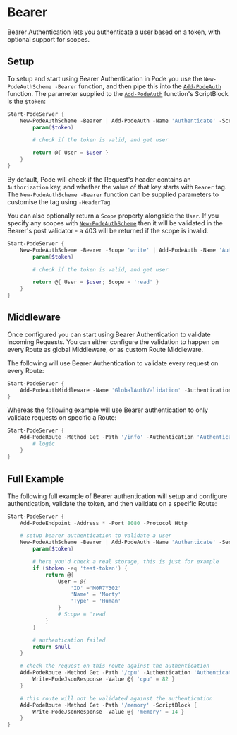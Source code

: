 # Bearer

Bearer Authentication lets you authenticate a user based on a token, with optional support for scopes.

## Setup

To setup and start using Bearer Authentication in Pode you use the `New-PodeAuthScheme -Bearer` function, and then pipe this into the [`Add-PodeAuth`](../../../../Functions/Authentication/Add-PodeAuth) function. The parameter supplied to the [`Add-PodeAuth`](../../../../Functions/Authentication/Add-PodeAuth) function's ScriptBlock is the `$token`:

```powershell
Start-PodeServer {
    New-PodeAuthScheme -Bearer | Add-PodeAuth -Name 'Authenticate' -ScriptBlock {
        param($token)

        # check if the token is valid, and get user

        return @{ User = $user }
    }
}
```

By default, Pode will check if the Request's header contains an `Authorization` key, and whether the value of that key starts with `Bearer` tag. The `New-PodeAuthScheme -Bearer` function can be supplied parameters to customise the tag using `-HeaderTag`.

You can also optionally return a `Scope` property alongside the `User`. If you specify any scopes with [`New-PodeAuthScheme`](../../../../Functions/Authentication/New-PodeAuthScheme) then it will be validated in the Bearer's post validator - a 403 will be returned if the scope is invalid.

```powershell
Start-PodeServer {
    New-PodeAuthScheme -Bearer -Scope 'write' | Add-PodeAuth -Name 'Authenticate' -ScriptBlock {
        param($token)

        # check if the token is valid, and get user

        return @{ User = $user; Scope = 'read' }
    }
}
```

## Middleware

Once configured you can start using Bearer Authentication to validate incoming Requests. You can either configure the validation to happen on every Route as global Middleware, or as custom Route Middleware.

The following will use Bearer Authentication to validate every request on every Route:

```powershell
Start-PodeServer {
    Add-PodeAuthMiddleware -Name 'GlobalAuthValidation' -Authentication 'Authenticate'
}
```

Whereas the following example will use Bearer authentication to only validate requests on specific a Route:

```powershell
Start-PodeServer {
    Add-PodeRoute -Method Get -Path '/info' -Authentication 'Authenticate' -ScriptBlock {
        # logic
    }
}
```

## Full Example

The following full example of Bearer authentication will setup and configure authentication, validate the token, and then validate on a specific Route:

```powershell
Start-PodeServer {
    Add-PodeEndpoint -Address * -Port 8080 -Protocol Http

    # setup bearer authentication to validate a user
    New-PodeAuthScheme -Bearer | Add-PodeAuth -Name 'Authenticate' -Sessionless -ScriptBlock {
        param($token)

        # here you'd check a real storage, this is just for example
        if ($token -eq 'test-token') {
            return @{
                User = @{
                    'ID' ='M0R7Y302'
                    'Name' = 'Morty'
                    'Type' = 'Human'
                }
                # Scope = 'read'
            }
        }

        # authentication failed
        return $null
    }

    # check the request on this route against the authentication
    Add-PodeRoute -Method Get -Path '/cpu' -Authentication 'Authenticate' -ScriptBlock {
        Write-PodeJsonResponse -Value @{ 'cpu' = 82 }
    }

    # this route will not be validated against the authentication
    Add-PodeRoute -Method Get -Path '/memory' -ScriptBlock {
        Write-PodeJsonResponse -Value @{ 'memory' = 14 }
    }
}
```
